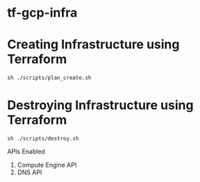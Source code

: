 # tf-gcp-infra

# Creating Infrastructure using Terraform 
```
sh ./scripts/plan_create.sh
```

# Destroying Infrastructure using Terraform 
```
sh ./scripts/destroy.sh
```

APIs Enabled 
1. Compute Engine API
2. DNS API
